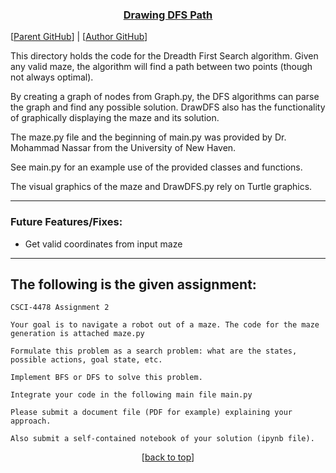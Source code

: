<a name="readme-top"></a>

<h3 align="center"> <b><u>Drawing DFS Path</u></b> </h3> 

[[Parent GitHub](https://github.com/hoodieman0/AI-Algorithms)] |
 [[Author GitHub](https://github.com/hoodieman0)]

This directory holds the code for the Dreadth First Search algorithm. Given any valid maze, the algorithm will find a path between two points (though not always optimal). 

By creating a graph of nodes from Graph.py, the DFS algorithms can parse the graph and find any possible solution. DrawDFS also has the functionality of graphically displaying the maze and its solution.

The maze.py file and the beginning of main.py was provided by Dr. Mohammad Nassar from the University of New Haven.

See main.py for an example use of the provided classes and functions.

The visual graphics of the maze and DrawDFS.py rely on Turtle graphics.


----------------------------

### Future Features/Fixes:
* Get valid coordinates from input maze

----------------------------

## The following is the given assignment:

```
CSCI-4478 Assignment 2

Your goal is to navigate a robot out of a maze. The code for the maze generation is attached maze.py

Formulate this problem as a search problem: what are the states, possible actions, goal state, etc. 

Implement BFS or DFS to solve this problem. 

Integrate your code in the following main file main.py 

Please submit a document file (PDF for example) explaining your approach.

Also submit a self-contained notebook of your solution (ipynb file). 
```

<p align="center">[<a href="#readme-top">back to top</a>]</p>

<!---
Use shields.io for cool headers
--->